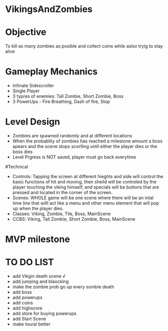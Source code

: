 # VikingsAndZombies
# Objective
To kill as many zombies as posible and collect coins while aslso tryig to stay alive 

# Gameplay Mechanics
- Infinate Sidescroller
- Single Player
- 3 typres of enemies: Tall Zombie, Short Zombie, Boss 
- 3 PowerUps - Fire Breathing, Dash of fire, Stop

# Level Design 
- Zombies are spawned randomly and at different locations
- When the probablity of zombies has reached a milestone amount a boss apears and the scene stops scorlling until either the player dies or the boss dies
- Level Prgress is NOT saved, player must go back everytime 

#Technical
- Controls: Tapping the screen at different hieghts and side will control the basic functions of hit and moving, then sheild will be controled by the player touching the viking himself, and specials will be buttons that are pressed and located in the corner of the screen.
- Scenes: WHOLE game will be one scene where there will be an intal time line that willl act like a menu and other menu element that will pop up when the player dies.
- Classes: Viking, Zombie, Tile, Boss, MainScene 
- CCBS: Viking, Tall Zombie, Short Zombie, Boss, MainScene

# MVP milestone 

# TO DO LIST
- add Vikgin death scene √
- add jumping and blaocking
- make the zombie prob go up every sombie death
- add boss
- add powerups
- add coins
- add highscore
- add store for buying powerups
- add Start Scene
- make toural better
